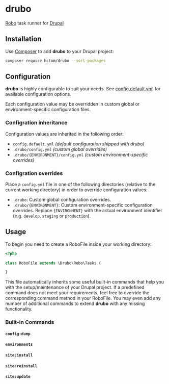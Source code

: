 # drubo

[Robo][robo] task runner for [Drupal][drupal]

## Installation

Use [Composer][composer] to add **drubo** to your Drupal project: 

``` bash
composer require hctom/drubo --sort-packages
```

## Configuration

**drubo** is highly configurable to suit your needs. See [config.default.yml][config]
for available configuration options.

Each configuration value may be overridden in custom global or environment-specific 
configuration files.

### Configration inheritance

Configuration values are inherited in the following order:

* ```config.default.yml``` *(default configuration shipped with drubo)*
* ```.drubo/config.yml``` *(custom global overrides)*
* ```.drubo/{ENVIRONMENT}/config.yml``` *(custom environment-specific overrides)*

### Configration overrides

Place a ```config.yml``` file in one of the following directories (relative to 
the current working directory) in order to override configuration values:

* ```.drubo```: Custom global configuration overrides.
* ```.drubo/{ENVIRONMENT}```: Custom environment-specific configuration overrides. 
Replace ```{ENVIRONMENT}``` with the actual environment identifier (e.g. 
```develop```, ```staging``` or ```production```).

## Usage

To begin you need to create a RoboFile inside your working directory:

``` php
<?php
 
class RoboFile extends \Drubo\Robo\Tasks {

}

```

This file automatically inherits some useful built-in commands that help you 
with the setup/maintenance of your Drupal project. If a predefined command does 
not meet your requirements, feel free to override the corresponding command 
method in your RoboFile. You may even add any number of additional commands to 
extend **drubo** with any missing functionality.

### Built-in Commands

#### ```config:dump```

#### ```environments```

#### ```site:install```

#### ```site:reinstall```

#### ```site:update```

[composer]: https://getcomposer.org/
[config]: https://github.com/hctom/drubo/blob/master/config.default.yml
[drupal]: https://drupal.org/
[robo]: http://robo.li/
